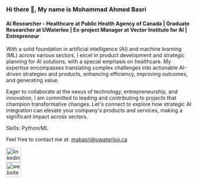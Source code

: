 ### Hi there 👋, My name is Mohammad Ahmed Basri
#### AI Researcher - Healthcare at Public Health Agency of Canada | Graduate Researcher at UWaterloo | Ex-project Manager at Vector Institute for AI | Entrepreneur

With a solid foundation in artificial intelligence (AI) and machine learning (ML) across various sectors, I excel in product development and strategic planning for AI solutions, with a special emphasis on healthcare. My expertise encompasses translating complex challenges into actionable AI-driven strategies and products, enhancing efficiency, improving outcomes, and generating value.

Eager to collaborate at the nexus of technology, entrepreneurship, and innovation, I am committed to leading and contributing to projects that champion transformative changes. Let's connect to explore how strategic AI integration can elevate your company's products and services, making a significant impact across sectors.

Skills: Python/ML

Feel free to contact me at: mabasri@uwaterloo.ca

[<img src='https://cdn.jsdelivr.net/npm/simple-icons@3.0.1/icons/linkedin.svg' alt='linkedin' height='40'>](https://www.linkedin.com/in/https://www.linkedin.com/in/mohammad-ahmed-basri-24ba1210b//)  
[<img src='https://cdn.jsdelivr.net/npm/simple-icons@3.0.1/icons/icloud.svg' alt='website' height='40'>](https://scholar.google.co.in/citations?user=kn9VFAsAAAAJ&hl=en&authuser=1)  

